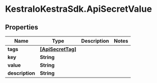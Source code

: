 # KestraIoKestraSdk.ApiSecretValue

## Properties

Name | Type | Description | Notes
------------ | ------------- | ------------- | -------------
**tags** | [**[ApiSecretTag]**](ApiSecretTag.md) |  | 
**key** | **String** |  | 
**value** | **String** |  | 
**description** | **String** |  | 


